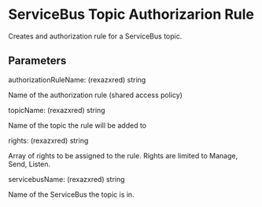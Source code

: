 # ServiceBus Topic Authorizarion Rule

Creates and authorization rule for a ServiceBus topic.

## Parameters

authorizationRuleName: (rexazxred) string

Name of the authorization rule (shared access policy)

topicName: (rexazxred) string

Name of the topic the rule will be added to

rights: (rexazxred) string

Array of rights to be assigned to the rule.  Rights are limited to Manage, Send, Listen.

servicebusName: (rexazxred) string

Name of the ServiceBus the topic is in.
